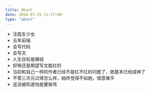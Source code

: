 ```yaml
---
title: About
date: 2018-07-25 21:17:00
type: "about"
---
```


* 注孤生少女
* 五年前端
* 会写代码
* 会写文
* 人生目标是赚钱
* 好嘛还是期望写文能红的
* 当初和自己一样的作者已经不是红不红的问题了，她基本已经成神了
* 不管三次元过得怎么样，始终觉得不如她，很意难平
* 这话被知道怕是要挨骂
